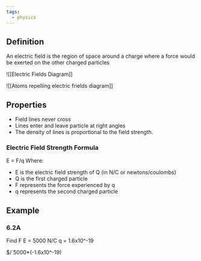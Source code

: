 ```yaml
---
tags:
  - physics
---
```

## Definition
An electric field is the region of space around a charge where a force would be exerted on the other charged particles


![[Electric Fields Diagram]]

![[Atoms repelling electric frields diagram]]

## Properties
- Field lines never cross
- Lines enter and leave particle at right angles
- The density of lines is proportional to the field strength.


### Electric Field Strength Formula
E = F/q
Where:
- E is the electric field strength of Q (in N/C or newtons/coulombs)
- Q is the first charged particle
- F represents the force experienced by q
- q represents the second charged particle
## Example
### 6.2A
Find F
E = 5000 N/C
q = 1.6x10^-19

$/`5000*(-1.6x10^-19)

